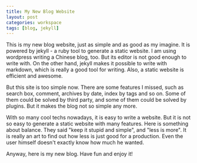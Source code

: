 ```yaml
---
title: My New Blog Website
layout: post
categories: workspace
tags: [blog, jekyll]
---
```


This is my new blog website, just as simple and as good as my imagine. It is powered by jekyll - a ruby tool to generate a static website. I am using wordpress writing a Chinese blog, too. But its editor is not good enough to write with. On the other hand, jekyll makes it possible to write with markdown, which is really a good tool for writing. Also, a static website is efficient and awesome.

But this site is too simple now. There are some features I missed, such as search box, comment, archives by date, index by tags and so on. Some of them could be solved by third party, and some of them could be solved by plugins. But it makes the blog not so simple any more.

With so many cool techs nowadays, it is easy to write a website. But it is not so easy to generate a static website with many features. Here is something about balance. They said "keep it stupid and simple", and "less is more". It is really an art to find out how less is just good for a production. Even the user himself doesn't exactly know how much he wanted.

Anyway, here is my new blog. Have fun and enjoy it!
